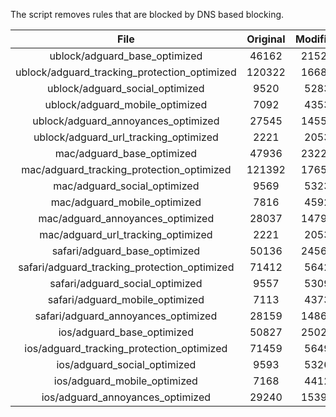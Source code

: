The script removes rules that are blocked by DNS based blocking.


| File | Original | Modified |
|:----:|:-----:|:-----:|
| ublock/adguard_base_optimized | 46162 | 21529 |
| ublock/adguard_tracking_protection_optimized | 120322 | 16687 |
| ublock/adguard_social_optimized | 9520 | 5283 |
| ublock/adguard_mobile_optimized | 7092 | 4353 |
| ublock/adguard_annoyances_optimized | 27545 | 14554 |
| ublock/adguard_url_tracking_optimized | 2221 | 2053 |
| mac/adguard_base_optimized | 47936 | 23226 |
| mac/adguard_tracking_protection_optimized | 121392 | 17658 |
| mac/adguard_social_optimized | 9569 | 5323 |
| mac/adguard_mobile_optimized | 7816 | 4592 |
| mac/adguard_annoyances_optimized | 28037 | 14790 |
| mac/adguard_url_tracking_optimized | 2221 | 2053 |
| safari/adguard_base_optimized | 50136 | 24566 |
| safari/adguard_tracking_protection_optimized | 71412 | 5642 |
| safari/adguard_social_optimized | 9557 | 5309 |
| safari/adguard_mobile_optimized | 7113 | 4373 |
| safari/adguard_annoyances_optimized | 28159 | 14863 |
| ios/adguard_base_optimized | 50827 | 25029 |
| ios/adguard_tracking_protection_optimized | 71459 | 5649 |
| ios/adguard_social_optimized | 9593 | 5326 |
| ios/adguard_mobile_optimized | 7168 | 4412 |
| ios/adguard_annoyances_optimized | 29240 | 15395 |